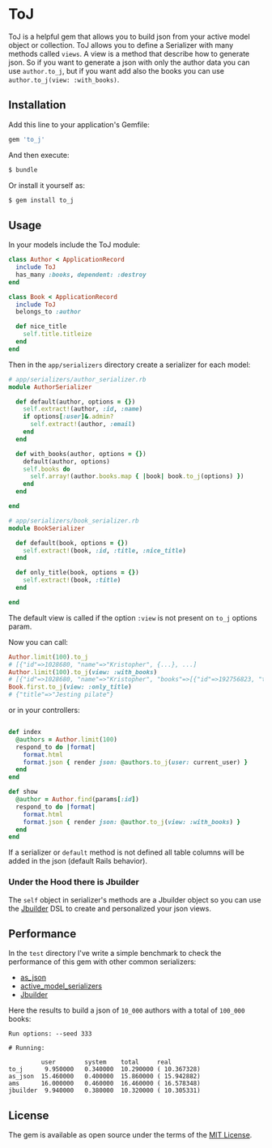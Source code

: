 # ToJ

ToJ is a helpful gem that allows you to build json from your active model
object or collection. ToJ allows you to define a Serializer with many methods
called `views`. A view is a method that describe how to generate json. So
if you want to generate a json with only the author data you can use
`author.to_j`, but if you want add also the books you can use
`author.to_j(view: :with_books)`.

## Installation
Add this line to your application's Gemfile:

```ruby
gem 'to_j'
```

And then execute:
```bash
$ bundle
```

Or install it yourself as:
```bash
$ gem install to_j
```

## Usage

In your models include the ToJ module:

```ruby
class Author < ApplicationRecord
  include ToJ
  has_many :books, dependent: :destroy
end

class Book < ApplicationRecord
  include ToJ
  belongs_to :author

  def nice_title
    self.title.titleize
  end
end
```

Then in the `app/serializers` directory create a serializer for each model:

```ruby
# app/serializers/author_serializer.rb
module AuthorSerializer

  def default(author, options = {})
    self.extract!(author, :id, :name)
    if options[:user]&.admin?
      self.extract!(author, :email)
    end
  end

  def with_books(author, options = {})
    default(author, options)
    self.books do
      self.array!(author.books.map { |book| book.to_j(options) })
    end
  end

end
```

```ruby
# app/serializers/book_serializer.rb
module BookSerializer

  def default(book, options = {})
    self.extract!(book, :id, :title, :nice_title)
  end

  def only_title(book, options = {})
    self.extract!(book, :title)
  end

end
```

The default view is called if the option `:view` is not present on `to_j`
options param.

Now you can call:

```ruby
Author.limit(100).to_j
# [{"id"=>1028680, "name"=>"Kristopher", {...}, ...]
Author.limit(100).to_j(view: :with_books)
# [{"id"=>1028680, "name"=>"Kristopher", "books"=>[{"id"=>192756823, "title"=>"If not now, when?", "nice_title"=>"If Not Now, When?"}, {...}, ...]
Book.first.to_j(view: :only_title)
# {"title"=>"Jesting pilate"} 
```

or in your controllers:

```ruby

def index
  @authors = Author.limit(100)
  respond_to do |format|
    format.html
    format.json { render json: @authors.to_j(user: current_user) }
  end
end

def show
  @author = Author.find(params[:id])
  respond_to do |format|
    format.html
    format.json { render json: @author.to_j(view: :with_books) }
  end
end

```

If a serializer or `default` method is not defined all table columns will be
added in the json (default Rails behavior).

### Under the Hood there is Jbuilder

The `self` object in serializer's methods are a Jbuilder object so you can use
the [Jbuilder](https://github.com/rails/jbuilder/) DSL to create and
personalized your json views.

## Performance

In the `test` directory I've write a simple benchmark to check the performance of this gem with other common serializers:
* [as_json](http://api.rubyonrails.org/classes/ActiveModel/Serializers/JSON.html#method-i-as_json)
* [active_model_serializers](https://github.com/rails-api/active_model_serializers/)
* [Jbuilder](https://github.com/rails/jbuilder/)

Here the results to build a json of `10_000` authors with a total of `100_000` books:

```
Run options: --seed 333

# Running:

         user        system    total     real
to_j      9.950000   0.340000  10.290000 ( 10.367328)
as_json  15.460000   0.400000  15.860000 ( 15.942882)
ams      16.000000   0.460000  16.460000 ( 16.578348)
jbuilder  9.940000   0.380000  10.320000 ( 10.305331)

```

## License
The gem is available as open source under the terms of the [MIT License](https://opensource.org/licenses/MIT).

